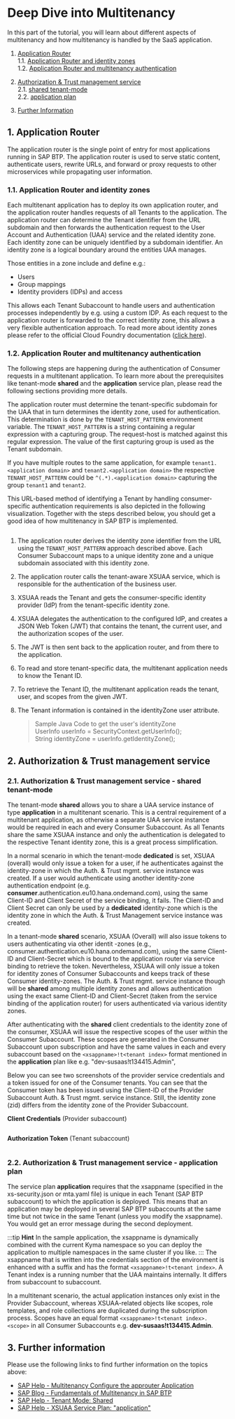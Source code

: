 # Deep Dive into Multitenancy

In this part of the tutorial, you will learn about different aspects of multitenancy and how multitenancy is handled by the SaaS application.

1. [Application Router](#1-Application-Router)   
1.1. [Application Router and identity zones](#11-Application-Router-and-identity-zones)   
1.2. [Application Router and multitenancy authentication](#12-Application-Router-and-multitenancy-authentication)

2. [Authorization & Trust management service](#2-Authorization-&-Trust-management-service)   
2.1. [shared tenant-mode](#21-Authorization-&-Trust-management-service---shared-tenant-mode)   
2.2. [application plan](#22-Authorization-&-Trust-management-service---application-plan)

3. [Further Information](#3-further-information)

## 1. Application Router

The application router is the single point of entry for most applications running in SAP BTP. The application router is used to serve static content, authenticate users, rewrite URLs, and forward or proxy requests to other microservices while propagating user information. 

### 1.1. Application Router and identity zones

Each multitenant application has to deploy its own application router, and the application router handles requests of all Tenants to the application. The application router can determine the Tenant identifier from the URL subdomain and then forwards the authentication request to the User Account and Authentication (UAA) service and the related identity zone. Each identity zone can be uniquely identified by a subdomain identifier. An identity zone is a logical boundary around the entities UAA manages. 

Those entities in a zone include and define e.g.:
- Users
- Group mappings
- Identity providers (IDPs) and access

This allows each Tenant Subaccount to handle users and authentication processes independently by e.g. using a custom IDP. As each request to the application router is forwarded to the correct identity zone, this allows a very flexible authentication approach. To read more about identity zones please refer to the official Cloud Foundry documentation ([click here](https://docs.cloudfoundry.org/uaa/uaa-concepts.html#iz)).


### 1.2. Application Router and multitenancy authentication

The following steps are happening during the authentication of Consumer requests in a multitenant application. To learn more about the prerequisites like tenant-mode **shared** and the **application** service plan, please read the following sections providing more details. 

The application router must determine the tenant-specific subdomain for the UAA that in turn determines the identity zone, used for authentication. This determination is done by the `TENANT_HOST_PATTERN` environment variable. The `TENANT_HOST_PATTERN` is a string containing a regular expression with a capturing group. The request-host is matched against this regular expression. The value of the first capturing group is used as the Tenant subdomain.

If you have multiple routes to the same application, for example `tenant1.<application domain>` and `tenant2.<application domain>` the respective `TENANT_HOST_PATTERN` could be `^(.*).<application domain>` capturing the group `tenant1` and `tenant2`.

This URL-based method of identifying a Tenant by handling consumer-specific authentication requirements is also depicted in the following visualization. Together with the steps described below, you should get a good idea of how multitenancy in SAP BTP is implemented. 

![<img src="./images/AR_Flow.png" width="800"/>](./images/AR_Flow.png?raw=true)

1) The application router derives the identity zone identifier from the URL using the `TENANT_HOST_PATTERN` approach described above. Each Consumer Subaccount maps to a unique identity zone and a unique subdomain associated with this identity zone. 

2) The application router calls the tenant-aware XSUAA service, which is responsible for the authentication of the business user.

3) XSUAA reads the Tenant and gets the consumer-specific identity provider (IdP) from the tenant-specific identity zone. 

4) XSUAA delegates the authentication to the configured IdP, and creates a JSON Web Token (JWT) that contains the tenant, the current user, and the authorization scopes of the user. 

5) The JWT is then sent back to the application router, and from there to the application.

6) To read and store tenant-specific data, the multitenant application needs to know the Tenant ID. 

7) To retrieve the Tenant ID, the multitenant application reads the tenant, user, and scopes from the given JWT. 

8) The Tenant information is contained in the identityZone user attribute.

    >Sample Java Code to get the user's identityZone   
    >UserInfo userInfo = SecurityContext.getUserInfo();    
    >String identityZone = userInfo.getIdentityZone();


## 2. Authorization & Trust management service

### 2.1. Authorization & Trust management service - **shared** tenant-mode

The tenant-mode **shared** allows you to share a UAA service instance of type **application** in a multitenant scenario. This is a central requirement of a multitenant application, as otherwise a separate UAA service instance would be required in each and every Consumer Subaccount. As all Tenants share the same XSUAA instance and only the authentication is delegated to the respective Tenant identity zone, this is a great process simplification.  

In a normal scenario in which the tenant-mode **dedicated** is set, XSUAA (overall) would only issue a token for a user, if he authenticates against the identity-zone in which the Auth. & Trust mgmt. service instance was created. If a user would authenticate using another identity-zone authentication endpoint (e.g. **consumer**.authentication.eu10.hana.ondemand.com), using the same Client-ID and Client Secret of the service binding, it fails. The Client-ID and Client Secret can only be used by a **dedicated** identity-zone which is the identity zone in which the Auth. & Trust Management service instance was created. 

In a tenant-mode **shared** scenario, XSUAA (Overall) will also issue tokens to users authenticating via other identit -zones (e.g., consumer.authentication.eu10.hana.ondemand.com), using the same Client-ID and Client-Secret which is bound to the application router via service binding to retrieve the token. Nevertheless, XSUAA will only issue a token for identity zones of Consumer Subaccounts and keeps track of these Consumer identity-zones. The Auth. & Trust mgmt. service instance though will be **shared** among multiple identity zones and allows authentication using the exact same Client-ID and Client-Secret (taken from the service binding of the application router) for users authenticated via various identity zones. 

After authenticating with the **shared** client credentials to the identity zone of the consumer, XSUAA will issue the respective scopes of the user within the Consumer Subaccount. These scopes are generated in the Consumer Subaccount upon subscription and have the same values in each and every subaccount based on the `<xsappname>!t<tenant index>` format mentioned in the **application** plan like e.g. "dev-susaas!t134415.Admin",

Below you can see two screenshots of the provider service credentials and a token issued for one of the Consumer tenants. You can see that the Consumer token has been issued using the Client-ID of the Provider Subaccount Auth. & Trust mgmt. service instance. Still, the identity zone (zid) differs from the identity zone of the Provider Subaccount. 

**Client Credentials** (Provider subaccount)

![<img src="./images/AR_ProvCred.png" width="400"/>](./images/AR_ProvCred.png?raw=true)

**Authorization Token** (Tenant subaccount)

![<img src="./images/AR_SubscrToken.png" width="400"/>](./images/AR_SubscrToken.png?raw=true)


### 2.2. Authorization & Trust management service - **application** plan

The service plan **application** requires that the xsappname (specified in the xs-security.json or mta.yaml file) is unique in each Tenant (SAP BTP subaccount) to which the application is deployed. This means that an application may be deployed in several SAP BTP subaccounts at the same time but not twice in the same Tenant (unless you modify the xsappname). You would get an error message during the second deployment. 

:::tip **Hint** 
In the sample application, the xsappname is dynamically combined with the current Kyma namespace so you can deploy the application to multiple namespaces in the same cluster if you like. 
:::
The xsappname that is written into the credentials section of the environment is enhanced with a suffix and has the format `<xsappname>!t<tenant index>`. A Tenant index is a running number that the UAA maintains internally. It differs from subaccount to subaccount. 

In a multitenant scenario, the actual application instances only exist in the Provider Subaccount, whereas XSUAA-related objects like scopes, role templates, and role collections are duplicated during the subscription process. Scopes have an equal format `<xsappname>!t<tenant index>.<scope>` in all Consumer Subaccounts e.g. **dev-susaas!t134415.Admin**.


## 3. Further information

Please use the following links to find further information on the topics above:

* [SAP Help - Multitenancy Configure the approuter Application](https://help.sap.com/docs/BTP/65de2977205c403bbc107264b8eccf4b/5af9067322214e8dbf354daae44cef08.html?locale=en-US)
* [SAP Blog - Fundamentals of Multitenancy in SAP BTP](https://blogs.sap.com/2022/08/27/fundamentals-of-multitenancy-in-sap-btp/)
* [SAP Help - Tenant Mode: Shared](https://help.sap.com/docs/HANA_CLOUD_DATABASE/b9902c314aef4afb8f7a29bf8c5b37b3/6d3ed64092f748cbac691abc5fe52985.html#tenant-mode)
* [SAP Help - XSUAA Service Plan: "application"](https://help.sap.com/docs/HANA_CLOUD_DATABASE/b9902c314aef4afb8f7a29bf8c5b37b3/c6f36d5d49844bd790798ea36538e024.html?locale=en-US&version=2022_3_QRC#xsuaa-service-plan%3A-%E2%80%9Capplication%E2%80%9D)